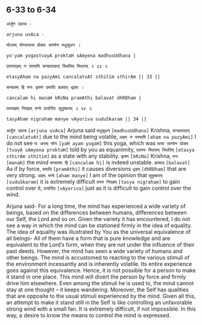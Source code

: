## 6-33 to 6-34


```shloka-sa
अर्जुन उवाच -
```
```shloka-sa-hk
arjuna uvAca -
```
```shloka-sa
योऽयम् योगस्त्वया प्रोक्तः साम्येन मधुसूधन ।
```
```shloka-sa-hk
yo'yam yogastvayA proktaH sAmyena madhusUdhana |
```
```shloka-sa
एतस्याहम् न पश्यामि चन्चलत्वात् स्थितिम् स्थिराम् ॥ ३३ ॥
```
```shloka-sa-hk
etasyAham na pazyAmi cancalatvAt sthitim sthirAm || 33 ||
```

```shloka-sa
चन्चलम् हि मनः कृश्ण प्रमाथि बलवत् धृढम् ।
```
```shloka-sa-hk
cancalam hi manaH kRzNa pramAthi balavat dhRDham |
```
```shloka-sa
तस्याहम् निग्रहम् मन्ये वायोरिव सुदुष्करम् ॥ ३४ ॥
```
```shloka-sa-hk
tasyAham nigraham manye vAyoriva suduSkaram || 34 ||
```

`अर्जुन उवाच` `[arjuna uvAca]` Arjuna said `मधुसूधन` `[madhusUdhana]` Krishna, `चन्चलत्वात्` `[cancalatvAt]` due to the mind being volatile, `अहम् न पश्यामि` `[aham na pazyAmi]` I do not see `यः अयम् योगः` `[yaH ayam yogaH]` this yoga, which was `त्वया साम्येन प्रोक्तः` `[tvayA sAmyena proktaH]` told by you as equanimity, `एतस्य स्थिराम् स्थितिम्` `[etasya sthirAm sthitim]` as a state with any stability.
`कृश्ण` `[kRzNa]` Krishna, `मनः` `[manaH]` the mind `चन्चलम् हि` `[cancalam hi]` is indeed unstable. `बलवत्` `[balavat]` As if by force, `प्रमाथि` `[pramAthi]` it causes diversions `धृढम्` `[dhRDham]` that are very strong. `अहम् मन्ये` `[aham manye]` I am of the opinion that `सुदुष्करम्` `[suduSkaram]` it is extremely difficult `तस्य निग्रहम्` `[tasya nigraham]` to gain control over it, `वायोरिव` `[vAyoriva]` just as it is difficult to gain control over the wind.



Arjuna said- For a long time, the mind has experienced a wide variety of beings, based on the differences between humans, differences between our Self, the Lord and so on. Given the variety it has encountered, I do not see a way in which the mind can be stationed firmly in the idea of equality.
The idea of equality was illustrated by You as the universal equivalence of all beings- All of them have a form that is pure knowledge and are equivalent to the Lord’s form, when they are not under the influence of their past deeds. 
However, the mind has seen a wide variety of humans and other beings. The mind is accustomed to reacting to the various stimuli of the environment incessantly and is inherently volatile. Its entire experience goes against this equivalence. Hence, it is not possible for a person to make it stand in one place. 
This mind will divert the person by force and firmly drive him elsewhere. Even among the stimuli he is used to, the mind cannot stay at one thought – it keeps wandering. Moreover, the Self has qualities that are opposite to the usual stimuli experienced by the mind. 
Given all this, an attempt to make it stand still in the Self is like controlling an unfavorable strong wind with a small fan. It is extremely difficult, if not impossible.
In this way, a desire to know the means to control the mind is expressed.

